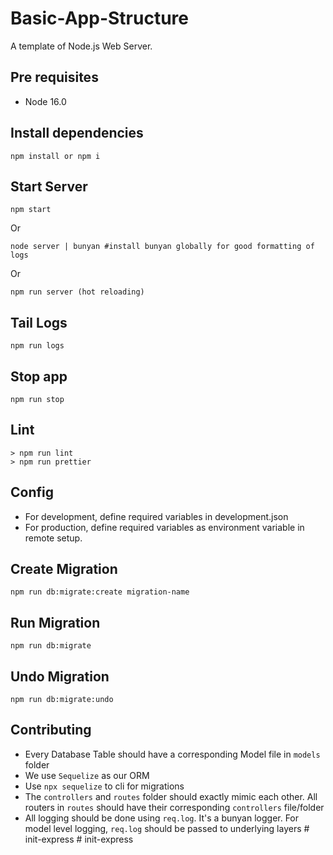 # Basic-App-Structure

A template of Node.js Web Server.

## Pre requisites

- Node 16.0

## Install dependencies

```
npm install or npm i
```

## Start Server

```
npm start
```

Or

```
node server | bunyan #install bunyan globally for good formatting of logs
```

Or

```
npm run server (hot reloading)
```

## Tail Logs

```
npm run logs
```

## Stop app

```
npm run stop
```

## Lint

```
> npm run lint
> npm run prettier
```

## Config

- For development, define required variables in development.json
- For production, define required variables as environment variable in remote setup.

## Create Migration

```
npm run db:migrate:create migration-name
```

## Run Migration

```
npm run db:migrate
```

## Undo Migration

```
npm run db:migrate:undo
```

## Contributing

- Every Database Table should have a corresponding Model file in `models` folder
- We use `Sequelize` as our ORM
- Use `npx sequelize` to cli for migrations
- The `controllers` and `routes` folder should exactly mimic each other. All routers in `routes` should have their corresponding `controllers` file/folder
- All logging should be done using `req.log`. It's a bunyan logger. For model level logging, `req.log` should be passed to underlying layers
#   i n i t - e x p r e s s  
 #   i n i t - e x p r e s s  
 